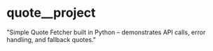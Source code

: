 # quote__project
"Simple Quote Fetcher built in Python – demonstrates API calls, error handling, and fallback quotes."
